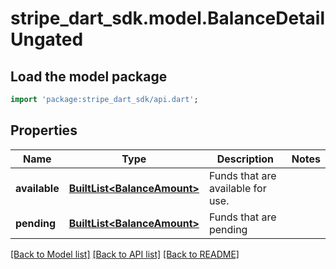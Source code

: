 # stripe_dart_sdk.model.BalanceDetailUngated

## Load the model package
```dart
import 'package:stripe_dart_sdk/api.dart';
```

## Properties
Name | Type | Description | Notes
------------ | ------------- | ------------- | -------------
**available** | [**BuiltList&lt;BalanceAmount&gt;**](BalanceAmount.md) | Funds that are available for use. | 
**pending** | [**BuiltList&lt;BalanceAmount&gt;**](BalanceAmount.md) | Funds that are pending | 

[[Back to Model list]](../README.md#documentation-for-models) [[Back to API list]](../README.md#documentation-for-api-endpoints) [[Back to README]](../README.md)


